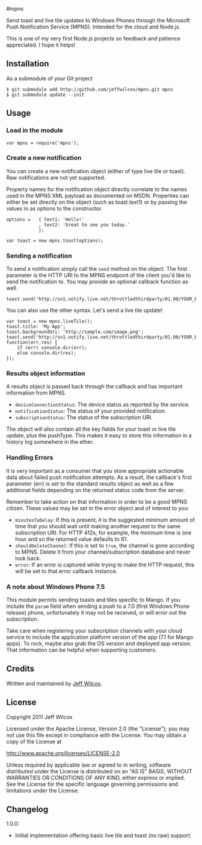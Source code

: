 #mpns

Send toast and live tile updates to Windows Phones through the Microsoft Push Notification Service (MPNS). Intended for the cloud and Node.js.

This is one of my very first Node.js projects so feedback and patience appreciated. I hope it helps!

## Installation

As a submodule of your Git project

	$ git submodule add http://github.com/jeffwilcox/mpns.git mpns
	$ git submodule update --init

## Usage
### Load in the module

	var mpns = require('mpns');

### Create a new notification
You can create a new notification object (either of type live tile or toast). Raw notifications are not yet supported.

Property names for the notification object directly correlate to the names used in the MPNS XML payload as documented on MSDN. Properties can either be set directly on the object (such as toast.text1) or by passing the values in as options to the constructor.

	options =   { text1: 'Hello!'
				, text2: 'Great to see you today.'
				};

	var toast = new mpns.toast(options);

### Sending a notification
To send a notification simply call the `send` method on the object. The first parameter is the HTTP URI to the MPNS endpoint of the client you'd like to send the notification to. You may provide an optional callback function as well.

	toast.send('http://sn1.notify.live.net/throttledthirdparty/01.00/YOUR_ENDPOINT_HERE');

You can also use the other syntax. Let's send a live tile update!

	var toast = new mpns.liveTile();
	toast.title: 'My App';
	toast.backgroundUri: 'http://sample.com/image.png';
	toast.send('http://sn1.notify.live.net/throttledthirdparty/01.00/YOUR_ENDPOINT_HERE', function(err,res) {
		if (err) console.dir(err);
		else console.dir(res);
	});

### Results object information
A results object is passed back through the callback and has important information from MPNS.

- `deviceConnectionStatus`: The device status as reported by the service.
- `notificationStatus`: The status of your provided notification.
- `subscriptionStatus`: The status of the subscription URI.

The object will also contain all the key fields for your toast or live tile update, plus the pushType. This makes it easy to store this information in a history log somewhere in the ether.

### Handling Errors
It is very important as a consumer that you store appropriate actionable data about failed push notification attempts. As a result, the callback's first parameter (err) is set to the standard results object as well as a few additional fields depending on the returned status code from the server.

Remember to take action on that information in order to be a good MPNS citizen. These values may be set in the error object and of interest to you:

- `minutesToDelay`: If this is present, it is the suggested minimum amount of time that you should wait until making another request to the same subscription URI. For HTTP 412s, for example, the minimum time is one hour and so the returned value defaults to 61.
- `shouldDeleteChannel`: If this is set to `true`, the channel is gone according to MPNS. Delete it from your channel/subscription database and never look back.
- `error`: If an error is captured while trying to make the HTTP request, this will be set to that error callback instance.

### A note about Windows Phone 7.5
This module permits sending toasts and tiles specific to Mango. If you include the `param` field when sending a push to a 7.0 (first Windows Phone release) phone, unfortunately it may not be received, or will error out the subscription.

Take care when registering your subscription channels with your cloud service to include the application platform version of the app (7.1 for Mango apps). To rock, maybe also grab the OS version and deployed app version. That information can be helpful when supporting customers.

## Credits

Written and maintained by [Jeff Wilcox].

## License

Copyright 2011 Jeff Wilcox

Licensed under the Apache License, Version 2.0 (the "License");
you may not use this file except in compliance with the License.
You may obtain a copy of the License at

   http://www.apache.org/licenses/LICENSE-2.0

Unless required by applicable law or agreed to in writing, software
distributed under the License is distributed on an "AS IS" BASIS,
WITHOUT WARRANTIES OR CONDITIONS OF ANY KIND, either express or implied.
See the License for the specific language governing permissions and
limitations under the License.

[Jeff Wilcox]: http://www.jeff.wilcox.name
[npm]: http://github.com/isaacs/npm

## Changelog

1.0.0:

* Initial implementation offering basic live tile and toast (no raw) support.
